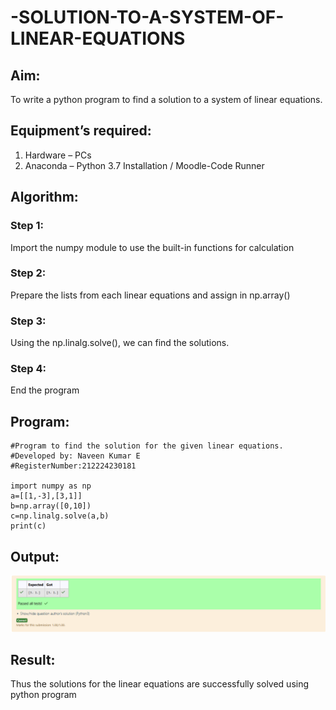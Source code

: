 # -SOLUTION-TO-A-SYSTEM-OF-LINEAR-EQUATIONS
## Aim:
To write a python program to find a solution to a system of linear equations.
## Equipment’s required:
1. 	Hardware – PCs
2. 	Anaconda – Python 3.7 Installation / Moodle-Code Runner
## Algorithm:
### Step 1: 
Import the numpy module to use the built-in functions for calculation
### Step 2: 
Prepare the lists from each linear equations and assign in np.array()
### Step 3: 
Using the np.linalg.solve(), we can find the solutions.
### Step 4: 
End the program
## Program:
```
#Program to find the solution for the given linear equations.
#Developed by: Naveen Kumar E
#RegisterNumber:212224230181

import numpy as np
a=[[1,-3],[3,1]]
b=np.array([0,10])
c=np.linalg.solve(a,b)
print(c)
```
## Output:
![alt text](image.png)
## Result: 
Thus the solutions for the linear equations are successfully solved using python program

